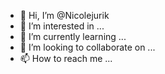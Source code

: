 - 👋 Hi, I’m @Nicolejurik
- 👀 I’m interested in ...
- 🌱 I’m currently learning ...
- 💞️ I’m looking to collaborate on ...
- 📫 How to reach me ...

<!---
Nicolejurik/Nicolejurik is a ✨ special ✨ repository because its `README.md` (this file) appears on your GitHub profile.
You can click the Preview link to take a look at your changes.
--->
